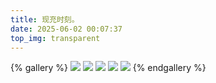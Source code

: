 ```yaml
---
title: 现充时刻。
date: 2025-06-02 00:07:37
top_img: transparent
---
```

{% gallery %}
![](/album/withfriends/IMG_20250518_152050.jpg)
![](/album/withfriends/IMG_20250518_232527.jpg)
![](/album/withfriends/IMG_20250518_232646.jpg)
![](/album/withfriends/IMG_20250518_232715.jpg)
![](/album/withfriends/IMG_20250518_232805.jpg)
{% endgallery %}